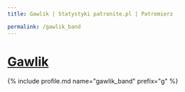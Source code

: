 ```yaml
---
title: Gawlik | Statystyki patronite.pl | Patromierz

permalink: /gawlik_band
---
```


# [Gawlik](https://patronite.pl/gawlik_band)

{% include profile.md name="gawlik_band" prefix="g" %}
